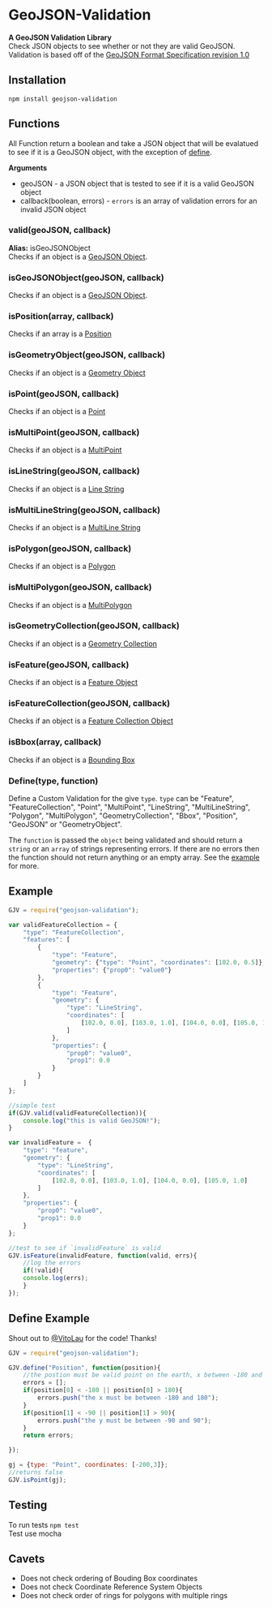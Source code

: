 GeoJSON-Validation
==================

**A GeoJSON Validation Library**  
Check JSON objects to see whether or not they are valid GeoJSON. Validation is based off of the [GeoJSON Format Specification revision 1.0](http://geojson.org/geojson-spec.html#geojson-objects)

## Installation
`npm install geojson-validation`

## Functions
All Function return a boolean and take a JSON object that will be evalatued to see if it is a GeoJSON object, with the exception of [define](#definetype-function).  

**Arguments**  
* geoJSON - a JSON object that is tested to see if it is a valid GeoJSON object
* callback(boolean, errors) - `errors` is an array of validation errors for an invalid JSON object 

### valid(geoJSON, callback)  
**Alias:** isGeoJSONObject  
Checks if an object is a [GeoJSON Object](http://geojson.org/geojson-spec.html#geojson-objects).

### isGeoJSONObject(geoJSON, callback)
Checks if an object is a [GeoJSON Object](http://geojson.org/geojson-spec.html#geojson-objects).

### isPosition(array, callback)
Checks if an array is a [Position](http://geojson.org/geojson-spec.html#positions)

### isGeometryObject(geoJSON, callback)
Checks if an object is a [Geometry Object](http://geojson.org/geojson-spec.html#geometry-objects)

### isPoint(geoJSON, callback)
Checks if an object is a [Point](http://geojson.org/geojson-spec.html#point)

### isMultiPoint(geoJSON, callback)
Checks if an object is a [MultiPoint](http://geojson.org/geojson-spec.html#multipoint)

### isLineString(geoJSON, callback)
Checks if an object is a [Line String](http://geojson.org/geojson-spec.html#linestring)

### isMultiLineString(geoJSON, callback)
Checks if an object is a [MultiLine String](http://geojson.org/geojson-spec.html#multilinestring)

### isPolygon(geoJSON, callback)
Checks if an object is a [Polygon](http://geojson.org/geojson-spec.html#polygon)

### isMultiPolygon(geoJSON, callback)
Checks if an object is a [MultiPolygon](http://geojson.org/geojson-spec.html#multipolygon)

### isGeometryCollection(geoJSON, callback)
Checks if an object is a [Geometry Collection](http://geojson.org/geojson-spec.html#geometry-collection)

### isFeature(geoJSON, callback)
Checks if an object is a [Feature Object](http://geojson.org/geojson-spec.html#feature-objects)

### isFeatureCollection(geoJSON, callback)
Checks if an object is a [Feature Collection Object](http://geojson.org/geojson-spec.html#feature-collection-objects)

### isBbox(array, callback)
Checks if an object is a [Bounding Box](http://geojson.org/geojson-spec.html#bounding-boxes)

### Define(type, function)
Define a Custom Validation for the give `type`. `type` can be "Feature", "FeatureCollection", "Point", "MultiPoint", "LineString", "MultiLineString", "Polygon", "MultiPolygon", "GeometryCollection", "Bbox", "Position", "GeoJSON" or "GeometryObject". 

The `function` is passed the `object` being validated and should return a `string` or an `array` of  strings representing errors. If there are no errors then the function should not return anything or an empty array. See the [example](#define-example) for more.

## Example
```javascript
GJV = require("geojson-validation");

var validFeatureCollection = {
    "type": "FeatureCollection",
    "features": [
        {
            "type": "Feature",
            "geometry": {"type": "Point", "coordinates": [102.0, 0.5]},
            "properties": {"prop0": "value0"}
        },
        {
            "type": "Feature",
            "geometry": {
                "type": "LineString",
                "coordinates": [
                    [102.0, 0.0], [103.0, 1.0], [104.0, 0.0], [105.0, 1.0]
                ]
            },
            "properties": {
                "prop0": "value0",
                "prop1": 0.0
            }
        }
    ]
};

//simple test
if(GJV.valid(validFeatureCollection)){
    console.log("this is valid GeoJSON!");
}

var invalidFeature =  {
    "type": "feature",
    "geometry": {
        "type": "LineString",
        "coordinates": [
            [102.0, 0.0], [103.0, 1.0], [104.0, 0.0], [105.0, 1.0]
        ]
    },
    "properties": {
        "prop0": "value0",
        "prop1": 0.0
    }
};

//test to see if `invalidFeature` is valid
GJV.isFeature(invalidFeature, function(valid, errs){
    //log the errors
    if(!valid){
    console.log(errs);
    }
});
```

## Define Example
Shout out to [@VitoLau](https://github.com/VitoLau>) for the code! Thanks!
```javascript
GJV = require("geojson-validation");

GJV.define("Position", function(position){
    //the postion must be valid point on the earth, x between -180 and 180
    errors = [];
    if(position[0] < -180 || position[0] > 180){
        errors.push("the x must be between -180 and 180");
    }
    if(position[1] < -90 || position[1] > 90){
        errors.push("the y must be between -90 and 90");
    }
    return errors;

});

gj = {type: "Point", coordinates: [-200,3]};
//returns false
GJV.isPoint(gj);
```

## Testing
To run tests `npm test`   
Test use mocha

## Cavets
* Does not check ordering of Bouding Box coordinates
* Does not check Coordinate Reference System Objects
* Does not check order of rings for polygons with multiple rings
